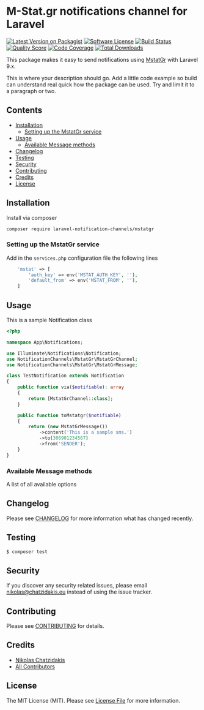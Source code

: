 # M-Stat.gr notifications channel for Laravel

[![Latest Version on Packagist](https://img.shields.io/packagist/v/laravel-notification-channels/mstatgr.svg?style=flat-square)](https://packagist.org/packages/laravel-notification-channels/mstatgr)
[![Software License](https://img.shields.io/badge/license-MIT-brightgreen.svg?style=flat-square)](LICENSE.md)
[![Build Status](https://img.shields.io/travis/laravel-notification-channels/mstatgr/master.svg?style=flat-square)](https://travis-ci.org/laravel-notification-channels/mstatgr)
[![Quality Score](https://img.shields.io/scrutinizer/g/laravel-notification-channels/mstatgr.svg?style=flat-square)](https://scrutinizer-ci.com/g/laravel-notification-channels/mstatgr)
[![Code Coverage](https://img.shields.io/scrutinizer/coverage/g/laravel-notification-channels/mstatgr/master.svg?style=flat-square)](https://scrutinizer-ci.com/g/laravel-notification-channels/mstatgr/?branch=master)
[![Total Downloads](https://img.shields.io/packagist/dt/laravel-notification-channels/mstatgr.svg?style=flat-square)](https://packagist.org/packages/laravel-notification-channels/mstatgr)

This package makes it easy to send notifications using [MstatGr](https://m-stat.gr/) with Laravel 9.x.

This is where your description should go. Add a little code example so build can understand real quick how the package can be used. Try and limit it to a paragraph or two.



## Contents

- [Installation](#installation)
	- [Setting up the MstatGr service](#setting-up-the-MstatGr-service)
- [Usage](#usage)
	- [Available Message methods](#available-message-methods)
- [Changelog](#changelog)
- [Testing](#testing)
- [Security](#security)
- [Contributing](#contributing)
- [Credits](#credits)
- [License](#license)


## Installation

Install via composer

```bash
composer require laravel-notification-channels/mstatgr
```

### Setting up the MstatGr service

Add in the `services.php` configuration file the following lines

```php
    'mstat' => [
        'auth_key' => env('MSTAT_AUTH_KEY', ''),
        'default_from' => env('MSTAT_FROM', ''),
    ]
```

## Usage

This is a sample Notification class
```php
<?php

namespace App\Notifications;

use Illuminate\Notifications\Notification;
use NotificationChannels\MstatGr\MstatGrChannel;
use NotificationChannels\MstatGr\MstatGrMessage;

class TestNotification extends Notification
{
    public function via($notifiable): array
    {
        return [MstatGrChannel::class];
    }

    public function toMstatgr($notifiable)
    {
        return (new MstatGrMessage())
            ->content('This is a sample sms.')
            ->to(306901234567)
            ->from('SENDER');
    }
}

```
### Available Message methods

A list of all available options

## Changelog

Please see [CHANGELOG](CHANGELOG.md) for more information what has changed recently.

## Testing

``` bash
$ composer test
```

## Security

If you discover any security related issues, please email nikolas@chatzidakis.eu instead of using the issue tracker.

## Contributing

Please see [CONTRIBUTING](CONTRIBUTING.md) for details.

## Credits

- [Nikolas Chatzidakis](https://github.com/nchatzidakis)
- [All Contributors](../../contributors)

## License

The MIT License (MIT). Please see [License File](LICENSE.md) for more information.

